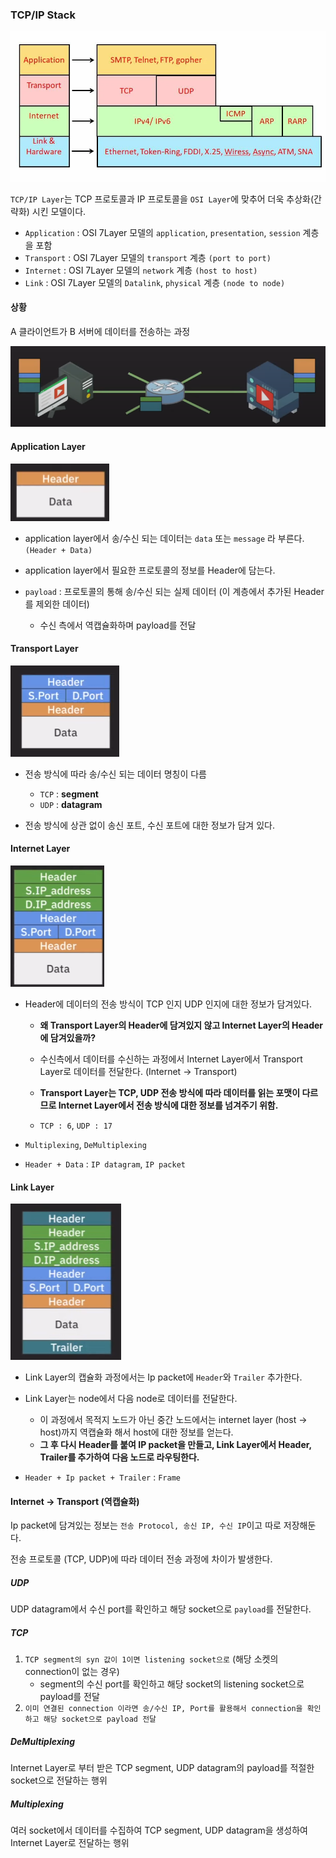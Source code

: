 ### TCP/IP Stack



<img src="../images\tcpip.webp" alt="img" style="zoom:80%;" />

`TCP/IP Layer`는 TCP 프로토콜과 IP 프로토콜을  `OSI Layer`에 맞추어 더욱 추상화(간략화) 시킨 모델이다.

- `Application` : OSI 7Layer 모델의 `application`, `presentation`, `session` 계층을 포함
- `Transport` : OSI 7Layer 모델의 `transport` 계층 `(port to port)`
- `Internet` : OSI 7Layer 모델의 `network` 계층 `(host to host)`
- `Link` : OSI 7Layer 모델의 `Datalink`, `physical` 계층 `(node to node)`



#### 상황

A 클라이언트가 B 서버에 데이터를 전송하는 과정

![image-20241207195708366](../images\image-20241207195708366.png)



#### Application Layer

![image-20241207195600394](../images/image-20241207195600394.png)

- application layer에서 송/수신 되는 데이터는 `data` 또는 `message` 라 부른다. `(Header + Data)`

- application layer에서 필요한 프로토콜의 정보를 Header에 담는다.
- `payload` : 프로토콜의 통해 송/수신 되는 실제 데이터 (이 계층에서 추가된 Header를 제외한 데이터)
  - 수신 측에서 역캡슐화하며 payload를 전달



#### Transport Layer

![image-20241207200415661](../images/image-20241207200415661.png)

- 전송 방식에 따라 송/수신 되는 데이터 명칭이 다름
  - `TCP` : **segment**
  - `UDP` : **datagram**

- 전송 방식에 상관 없이 송신 포트, 수신 포트에 대한 정보가 담겨 있다.



#### Internet Layer

![image-20241207200544569](../images/image-20241207200544569.png)

- Header에 데이터의 전송 방식이 TCP 인지 UDP 인지에 대한 정보가 담겨있다.

  - **왜 Transport Layer의 Header에 담겨있지 않고 Internet Layer의 Header에 담겨있을까?**
  - 수신측에서 데이터를 수신하는 과정에서 Internet Layer에서 Transport Layer로 데이터를 전달한다. (Internet -> Transport)
  - **Transport Layer는 TCP, UDP 전송 방식에 따라 데이터를 읽는 포맷이 다르므로 Internet Layer에서 전송 방식에 대한 정보를 넘겨주기 위함.**

  - `TCP : 6`,  `UDP : 17`

- `Multiplexing`, `DeMultiplexing`

- `Header + Data` : `IP datagram`, `IP packet`



#### Link Layer

![image-20241207201151749](../images/image-20241207201151749.png)

- Link Layer의 캡슐화 과정에서는 Ip packet에  `Header`와 `Trailer` 추가한다.
- Link Layer는 node에서 다음 node로 데이터를 전달한다.
  - 이 과정에서 목적지 노드가 아닌 중간 노드에서는 internet layer (host -> host)까지 역캡슐화 해서 host에 대한 정보를 얻는다.
  - **그 후 다시 Header를 붙여 IP packet을 만들고, Link Layer에서 Header, Trailer를 추가하여 다음 노드로 라우팅한다.**

- `Header + Ip packet + Trailer` : `Frame`



#### Internet -> Transport (역캡슐화)

Ip packet에 담겨있는 정보는 `전송 Protocol, 송신 IP, 수신 IP`이고 따로 저장해둔다.

전송 프로토콜 (TCP, UDP)에 따라 데이터 전송 과정에 차이가 발생한다.



##### UDP

UDP datagram에서 수신 port를 확인하고 해당 socket으로 `payload`를 전달한다.



##### TCP

1. `TCP segment의 syn 값이 1이면 listening socket으로` (해당 소켓의 connection이 없는 경우)
   - segment의 수신 port를 확인하고 해당 socket의 listening socket으로 payload를 전달
2. `이미 연결된 connection 이라면 송/수신 IP, Port를 활용해서 connection을 확인하고 해당 socket으로 payload 전달`



##### DeMultiplexing

Internet Layer로 부터 받은 TCP segment, UDP datagram의 payload를 적절한 socket으로 전달하는 행위



##### Multiplexing

여러 socket에서 데이터를 수집하여 TCP segment, UDP datagram을 생성하여 Internet Layer로 전달하는 행위